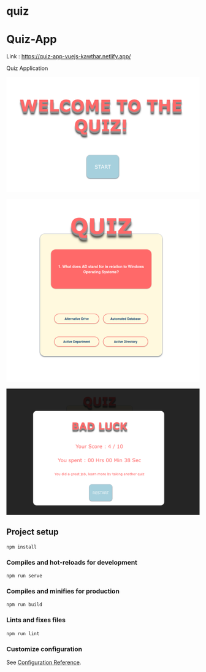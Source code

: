 # quiz

# Quiz-App

Link : https://quiz-app-vuejs-kawthar.netlify.app/


Quiz Application

![alt text](https://github.com/kawthar-bensalah/Quiz-App/blob/master/screen-01.png)

![alt text](https://github.com/kawthar-bensalah/Quiz-App/blob/master/screen-02.png)

![alt text](https://github.com/kawthar-bensalah/Quiz-App/blob/master/screen-03.png)



## Project setup
```
npm install
```

### Compiles and hot-reloads for development
```
npm run serve
```

### Compiles and minifies for production
```
npm run build
```

### Lints and fixes files
```
npm run lint
```

### Customize configuration
See [Configuration Reference](https://cli.vuejs.org/config/).
